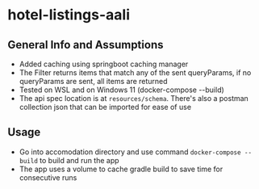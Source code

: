 # hotel-listings-aali

## General Info and Assumptions

* Added caching using springboot caching manager
* The Filter returns items that match any of the sent queryParams, if no queryParams are sent, all items are returned
* Tested on WSL and on Windows 11 (docker-compose --build)
* The api spec location is at `resources/schema`. There's also a postman collection json that can be imported for ease of
  use

## Usage

* Go into accomodation directory and use command `docker-compose --build` to build and run the app
* The app uses a volume to cache gradle build to save time for consecutive runs
